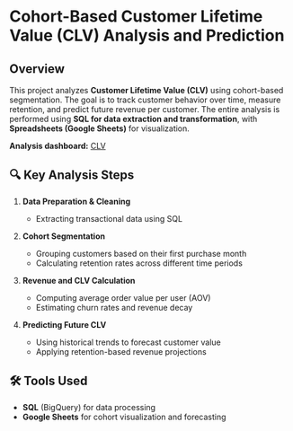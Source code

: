 # **Cohort-Based Customer Lifetime Value (CLV) Analysis and Prediction**

## Overview
This project analyzes **Customer Lifetime Value (CLV)** using cohort-based segmentation. The goal is to track customer behavior over time, measure retention, and predict future revenue per customer. The entire analysis is performed using **SQL for data extraction and transformation**, with **Spreadsheets (Google Sheets)** for visualization.

**Analysis dashboard:** [CLV](https://docs.google.com/spreadsheets/d/1ZDeRebszzDEfVmlzmiualxlwS_H17oNdM0WMA2tMAfk/edit?usp=sharing)

## 🔍 Key Analysis Steps
1. **Data Preparation & Cleaning**  
   - Extracting transactional data using SQL  

2. **Cohort Segmentation**  
   - Grouping customers based on their first purchase month  
   - Calculating retention rates across different time periods  

3. **Revenue and CLV Calculation**  
   - Computing average order value per user (AOV)  
   - Estimating churn rates and revenue decay  

4. **Predicting Future CLV**  
   - Using historical trends to forecast customer value  
   - Applying retention-based revenue projections  

## 🛠️ Tools Used
- **SQL** (BigQuery) for data processing  
- **Google Sheets** for cohort visualization and forecasting  
